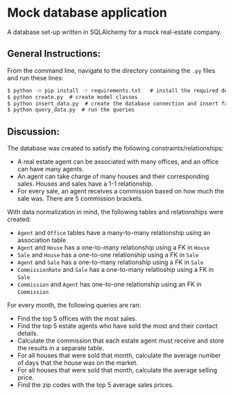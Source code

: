 # Mock database application

A database set-up written in SQLAlchemy for a mock real-estate company.

## General Instructions:

From the command line, navigate to the directory containing the `.py` files and run these lines:
```cmd
$ python -m pip install -r requirements.txt   # install the required dependencies
$ python create.py  # create model classes
$ python insert_data.py  # create the database connection and insert fake data to test out queries
$ python query_data.py  # run the queries
```

## Discussion:

The database was created to satisfy the following constraints/relationships:
- A real estate agent can be associated with many offices, and an office can have many agents.
- An agent can take charge of many houses and their corresponding sales. Houses and sales have a 1-1 relationship.
- For every sale, an agent receives a commission based on how much the sale was. There are 5 commission brackets.

With data normalization in mind, the following tables and relationships were created:
- `Agent` and `Office` tables have a many-to-many relationship using an association table
- `Agent` and `House` has a one-to-many relationship using a FK in `House`
- `Sale` and `House` has a one-to-one relationship using a FK in `Sale`
- `Agent` and `Sale` has a one-to-many relationship using a FK in `Sale`
- `CommissionRate` and `Sale` has a one-to-many relatioship using a FK in `Sale`
- `Commission` and `Agent` has one-to-one relationship using an FK in `Commission`

For every month, the following queries are ran:
- Find the top 5 offices with the most sales.
- Find the top 5 estate agents who have sold the most and their contact details.
- Calculate the commission that each estate agent must receive and store the results in a separate table.
- For all houses that were sold that month, calculate the average number of days that the house was on the market.
- For all houses that were sold that month, calculate the average selling price.
- Find the zip codes with the top 5 average sales prices.
